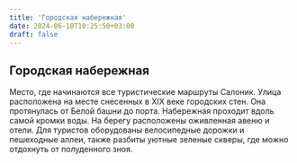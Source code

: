 ```yaml
---
title: 'Городская набережная'
date: 2024-06-10T10:25:50+03:00
draft: false
---
```




## Городская набережная

Место, где начинаются все туристические маршруты Салоник. Улица расположена на месте снесенных в XIX веке городских стен. Она протянулась от Белой башни до порта. Набережная проходит вдоль самой кромки воды. На берегу расположены оживленная авеню и отели. Для туристов оборудованы велосипедные дорожки и пешеходные аллеи, также разбиты уютные зеленые скверы, где можно отдохнуть от полуденного зноя.
